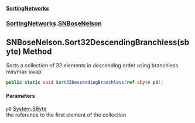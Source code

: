#### [SortingNetworks](index.md 'index')
### [SortingNetworks](SortingNetworks.md 'SortingNetworks').[SNBoseNelson](SortingNetworks_SNBoseNelson.md 'SortingNetworks.SNBoseNelson')
## SNBoseNelson.Sort32DescendingBranchless(sbyte) Method
Sorts a collection of 32 elements in descending order using branchless min/max swap.  
```csharp
public static void Sort32DescendingBranchless(ref sbyte p0);
```
#### Parameters
<a name='SortingNetworks_SNBoseNelson_Sort32DescendingBranchless(sbyte)_p0'></a>
`p0` [System.SByte](https://docs.microsoft.com/en-us/dotnet/api/System.SByte 'System.SByte')  
the reference to the first element of the collection
  
